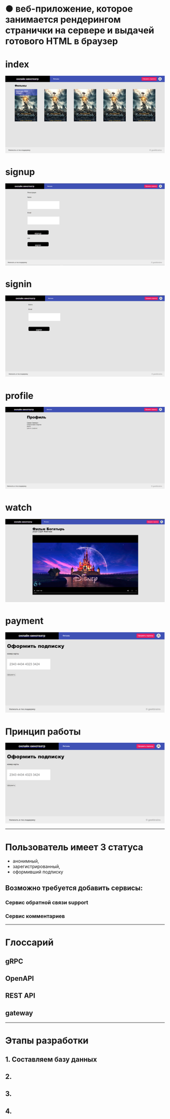 # ●	веб-приложение, которое занимается рендерингом странички на сервере и выдачей готового HTML в браузер

# index

![index](png/index.png)

# signup

![signup](png/signup.png)

# signin

![signin](png/signin.png)

# profile

![profile](png/profile.png)

# watch

![watch](png/watch.png)

# payment

![payment](png/payment.png)

# Принцип работы

![payment](png/payment.png)


---

# Пользователь имеет 3 статуса

* анонимный, 
* зарегистрированный,
* оформивший подписку

## Возможно требуется добавить сервисы:

### Сервис обратной связи support

### Сервис комментариев

---

# Глоссарий

## gRPC

## OpenAPI

## REST API

## gateway
---

# Этапы разработки

## 1. Составляем базу данных

## 2. 

## 3. 

## 4. 
